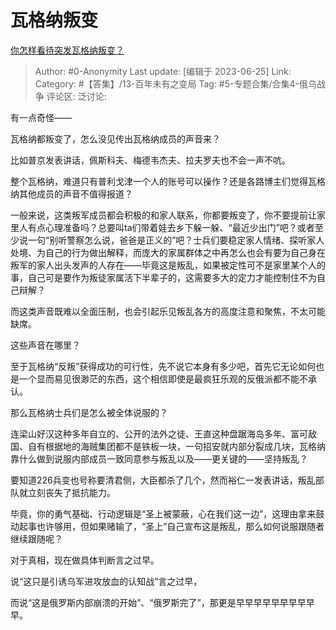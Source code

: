 # 瓦格纳叛变
[你怎样看待突发瓦格纳叛变？](https://www.zhihu.com/question/608228586/answer/3087602412)

> Author: #0-Anonymity
> Last update: [编辑于 2023-06-25]
> Link:
> Category: #【答集】/13-百年未有之变局
> Tag: #5-专题合集/合集4-俄乌战争
> 评论区:
> 泛讨论:

有一点奇怪——

瓦格纳都叛变了，怎么没见传出瓦格纳成员的声音来？

比如普京发表讲话，佩斯科夫、梅德韦杰夫、拉夫罗夫也不会一声不吭。

整个瓦格纳，难道只有普利戈津一个人的账号可以操作？还是各路博主们觉得瓦格纳其他成员的声音不值得报道？

一般来说，这类叛军成员都会积极的和家人联系，你都要叛变了，你不要提前让家里人有点心理准备吗？总要叫ta们带着娃去乡下躲一躲、“最近少出门”吧？或者至少说一句“别听警察怎么说，爸爸是正义的”吧？士兵们要稳定家人情绪、探听家人处境、为自己的行为做出解释，而庞大的家属群体之中再怎么也会有要为自己身在叛军的家人出头发声的人存在——毕竟这是叛乱，如果被定性可不是家里某个人的事，自己可是要作为叛徒家属活下半辈子的，这需要多大的定力才能控制住不为自己辩解？

而这类声音既难以全面压制，也会引起乐见叛乱各方的高度注意和聚焦，不太可能缺席。

这些声音在哪里？

至于瓦格纳“反叛”获得成功的可行性，先不说它本身有多少吧，首先它无论如何也是一个显而易见很渺茫的东西，这个相信即使是最疯狂乐观的反俄派都不能不承认。

那么瓦格纳士兵们是怎么被全体说服的？

连梁山好汉这种多年自立的、公开的法外之徒、王直这种盘踞海岛多年、富可敌国、自有根据地的海贼集团都不是铁板一块，一句招安就内部分裂成几块，瓦格纳靠什么做到说服内部成员一致同意参与叛乱以及——更关键的——坚持叛乱？

要知道226兵变也号称要清君侧，大臣都杀了几个，然而裕仁一发表讲话，叛乱部队就立刻丧失了抵抗能力。

毕竟，你的勇气基础、行动逻辑是“圣上被蒙蔽，心在我们这一边”，这理由拿来鼓动起事也许够用，但如果赌输了，“圣上”自己宣布这是叛乱，那么如何说服跟随者继续跟随呢？

对于真相，现在做具体判断言之过早。

说“这只是引诱乌军进攻放血的认知战”言之过早，

而说“这是俄罗斯内部崩溃的开始”、“俄罗斯完了”，那更是早早早早早早早早早早。
